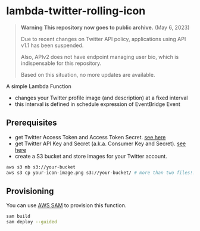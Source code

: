 # lambda-twitter-rolling-icon

> **Warning** **This repository now goes to public archive.** (May 6, 2023)
>
> Due to recent changes on Twitter API policy, applications using API v1.1 has been suspended.
>
> Also, APIv2 does not have endpoint managing user bio, which is indispensable for this repository.
>
> Based on this situation, no more updates are available.

A simple Lambda Function
- changes your Twitter profile image (and description) at a fixed interval
- this interval is defined in schedule expression of EventBridge Event

## Prerequisites

- get Twitter Access Token and Access Token Secret. [see here](https://developer.twitter.com/ja/docs/basics/authentication/guides/access-tokens)
- get Twitter API Key and Secret (a.k.a. Consumer Key and Secret). [see here](https://developer.twitter.com/en/docs/authentication/oauth-1-0a/api-key-and-secret)
- create a S3 bucket and store images for your Twitter account.

```bash
aws s3 mb s3://your-bucket
aws s3 cp your-icon-image.png s3://your-bucket/ # more than two files!!
```

## Provisioning

You can use [AWS SAM](https://docs.aws.amazon.com/serverless-application-model/latest/developerguide/serverless-sam-cli-install.html) to provision this function.

```bash
sam build
sam deploy --guided
```
